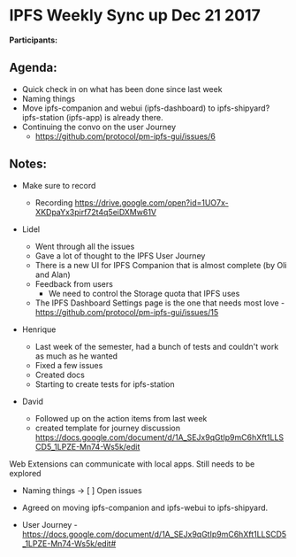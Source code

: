 # IPFS Weekly Sync up Dec 21 2017

**Participants:**

## Agenda:

- Quick check in on what has been done since last week
- Naming things
- Move ipfs-companion and webui (ipfs-dashboard) to ipfs-shipyard? ipfs-station (ipfs-app) is already there.
- Continuing the convo on the user Journey 
  - https://github.com/protocol/pm-ipfs-gui/issues/6

## Notes:

- Make sure to record 
  - Recording https://drive.google.com/open?id=1UO7x-XKDpaYx3pirf72t4q5eiDXMw61V

- Lidel
  - Went through all the issues
  - Gave a lot of thought to the IPFS User Journey
  - There is a new UI for IPFS Companion that is almost complete (by Oli and Alan)
  - Feedback from users
  	- We need to control the Storage quota that IPFS uses
  - The IPFS Dashboard Settings page is the one that needs most love - https://github.com/protocol/pm-ipfs-gui/issues/15
- Henrique
  - Last week of the semester, had a bunch of tests and couldn't work as much as he wanted
  - Fixed a few issues
  - Created docs
  - Starting to create tests for ipfs-station
- David
  - Followed up on the action items from last week
  - created template for journey discussion https://docs.google.com/document/d/1A_SEJx9qGtIp9mC6hXft1LLSCD5_1LPZE-Mn74-Ws5k/edit

Web Extensions can communicate with local apps. Still needs to be explored

- Naming things -> [ ] Open issues

- Agreed on moving ipfs-companion and ipfs-webui to ipfs-shipyard.

- User Journey - https://docs.google.com/document/d/1A_SEJx9qGtIp9mC6hXft1LLSCD5_1LPZE-Mn74-Ws5k/edit#
